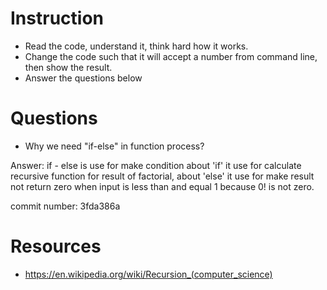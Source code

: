 ﻿# Instruction
* Read the code, understand it, think hard how it works.
* Change the code such that it will accept a number from command line, then show the result.
* Answer the questions below

# Questions
* Why we need "if-else" in function process?

Answer: if - else is use for make condition about 'if' it use for calculate recursive function for result of factorial,
		about 'else' it use for make result not return zero when input is less than and equal 1 because 0! is not zero.

commit number: 3fda386a


# Resources
* https://en.wikipedia.org/wiki/Recursion_(computer_science)